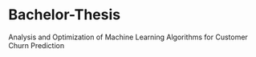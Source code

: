 # Bachelor-Thesis
Analysis and Optimization of Machine Learning Algorithms for Customer Churn Prediction
